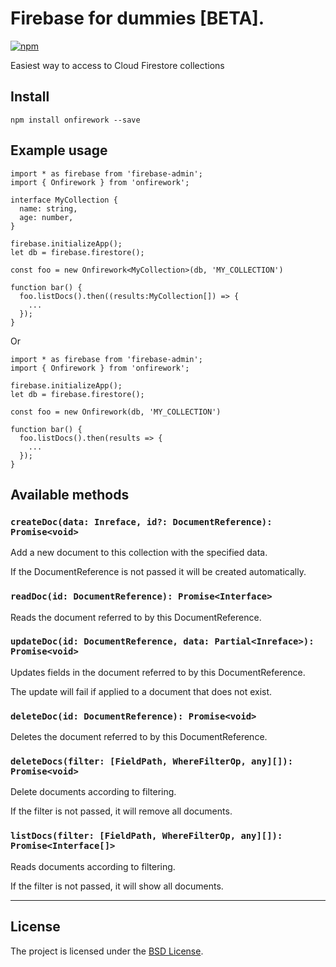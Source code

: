 # Firebase for dummies [BETA].

[![npm][npm-image]][npm-url]

[npm-image]: https://img.shields.io/npm/v/onfirework.svg?style=flat-square
[npm-url]: https://www.npmjs.com/package/onfirework

Easiest way to access to Cloud Firestore collections

## Install

```
npm install onfirework --save
```


## Example usage
```
import * as firebase from 'firebase-admin';
import { Onfirework } from 'onfirework';

interface MyCollection {
  name: string,
  age: number,
} 

firebase.initializeApp();
let db = firebase.firestore();

const foo = new Onfirework<MyCollection>(db, 'MY_COLLECTION')

function bar() {
  foo.listDocs().then((results:MyCollection[]) => {
    ...
  });
}
```

Or 

```
import * as firebase from 'firebase-admin';
import { Onfirework } from 'onfirework';

firebase.initializeApp();
let db = firebase.firestore();

const foo = new Onfirework(db, 'MY_COLLECTION')

function bar() {
  foo.listDocs().then(results => {
    ...
  });
}
```

## Available methods

### ```createDoc(data: Inreface, id?: DocumentReference): Promise<void>```
Add a new document to this collection with the specified data.

If the DocumentReference is not passed it will be created automatically.


### ```readDoc(id: DocumentReference): Promise<Interface>```
Reads the document referred to by this DocumentReference.


### ```updateDoc(id: DocumentReference, data: Partial<Inreface>): Promise<void>```
Updates fields in the document referred to by this DocumentReference.

The update will fail if applied to a document that does not exist.


### ```deleteDoc(id: DocumentReference): Promise<void>```
Deletes the document referred to by this DocumentReference.


### ```deleteDocs(filter: [FieldPath, WhereFilterOp, any][]): Promise<void>```
Delete documents according to filtering.

If the filter is not passed, it will remove all documents.


### ```listDocs(filter: [FieldPath, WhereFilterOp, any][]): Promise<Interface[]>```
Reads documents according to filtering.
  
If the filter is not passed, it will show all documents.

---------------------------------------



## License
The project is licensed under the [BSD License](LICENSE).